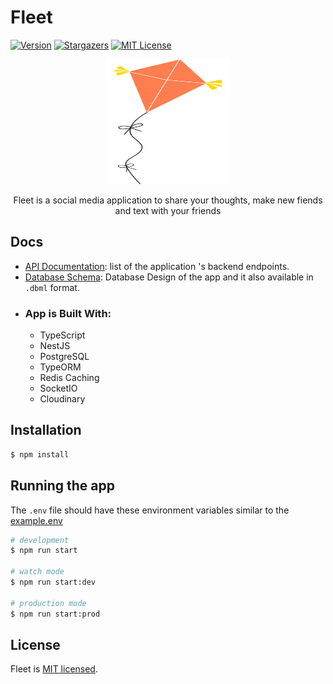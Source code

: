 # Fleet

[![Version][version-shield]](version-url)
[![Stargazers][stars-shield]][stars-url]
[![MIT License][license-shield]][license-url]

<p align="center">
  <a href="#" target="blank"><img src="/docs/fleet-logo.png" width="200" height="200" alt="fleet Logo" /></a>
</p>

  <p align="center">Fleet is a social media application to share your thoughts, make new fiends and text with your friends</p>
    <p align="center">

</p>

## Docs

- [API Documentation](https://app.swaggerhub.com/apis/MarwanRadwan/Fleet/1.5): list of the application 's backend endpoints.
- [Database Schema](/docs/fleet-db.png): Database Design of the app and it also available in `.dbml` format.
- ### App is Built With:
  - TypeScript
  - NestJS
  - PostgreSQL
  - TypeORM
  - Redis Caching
  - SocketIO
  - Cloudinary

## Installation

```bash
$ npm install
```

## Running the app

The `.env` file should have these environment variables similar to the [example.env](./docs/example.env)

```bash
# development
$ npm run start

# watch mode
$ npm run start:dev

# production mode
$ npm run start:prod
```

## License

Fleet is [MIT licensed](LICENSE).

[version-shield]: https://img.shields.io/github/package-json/v/MarwanRadwan7/fleet?style=for-the-badge
[version-url]: https://github.com/MarwanRadwan7/fleet
[contributors-shield]: https://img.shields.io/github/contributors/MarwanRadwan7/fleet.svg?style=for-the-badge
[contributors-url]: https://github.com/MarwanRadwan7/fleet/graphs/contributors
[forks-shield]: https://img.shields.io/github/forks/MarwanRadwan7/fleet.svg?style=for-the-badge
[forks-url]: https://github.com/MarwanRadwan7/fleet/forks
[stars-shield]: https://img.shields.io/github/stars/MarwanRadwan7/fleet.svg?style=for-the-badge
[stars-url]: https://github.com/MarwanRadwan7/fleet/stargazers
[issues-shield]: https://img.shields.io/github/issues/MarwanRadwan7/fleet.svg?style=for-the-badge
[issues-url]: https://github.com/MarwanRadwan7/fleet/issues
[license-shield]: https://img.shields.io/github/license/MarwanRadwan7/fleet.svg?style=for-the-badge
[license-url]: https://github.com/MarwanRadwan7/fleet/blob/main/LICENSE
